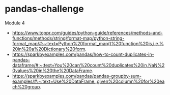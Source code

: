 # pandas-challenge
Module 4
* https://www.toppr.com/guides/python-guide/references/methods-and-functions/methods/string/format-map/python-string-format_map/#:~:text=Python%20format_map()%20function%20is,i.e.%20in%20a%20Dictionary%20form.
* https://sparkbyexamples.com/pandas/how-to-count-duplicates-in-pandas-dataframe/#:~:text=You%20can%20count%20duplicates%20in,NaN%20values%20in%20the%20DataFrame.
* https://sparkbyexamples.com/pandas/pandas-groupby-sum-examples/#:~:text=Use%20DataFrame.,given%20column%20for%20each%20group.
